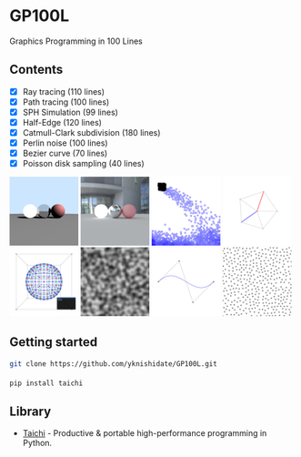 # GP100L

Graphics Programming in 100 Lines

## Contents

- [x] Ray tracing (110 lines)
- [x] Path tracing (100 lines)
- [x] SPH Simulation (99 lines)
- [x] Half-Edge (120 lines)
- [x] Catmull-Clark subdivision (180 lines)
- [x] Perlin noise (100 lines)
- [x] Bezier curve (70 lines)
- [x] Poisson disk sampling (40 lines)

<p align="left">
<img width="24%" alt="" src="docs/images/raytracing.jpg">
<img width="24%" alt="" src="docs/images/pathtracing.jpg">
<img width="24%" alt="" src="docs/images/sph.jpg">
<img width="24%" alt="" src="docs/images/half_edge.jpg">
<img width="24%" alt="" src="docs/images/subdivision.jpg">
<img width="24%" alt="" src="docs/images/perlin_noise.jpg">
<img width="24%" alt="" src="docs/images/bezier.jpg">
<img width="24%" alt="" src="docs/images/poisson_disk.jpg">
</p>

## Getting started

```sh
git clone https://github.com/yknishidate/GP100L.git

pip install taichi
```

## Library

- [Taichi](https://github.com/taichi-dev/taichi) - Productive & portable high-performance programming in Python.
